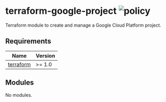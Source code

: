 # terraform-google-project ![policy](https://github.com/kapetndev/terraform-google-project/workflows/policy/badge.svg?event=push)

Terraform module to create and manage a Google Cloud Platform project.

## Requirements

| Name | Version |
|------|---------|
| [terraform](https://www.terraform.io/) | >= 1.0 |

## Modules

No modules.
